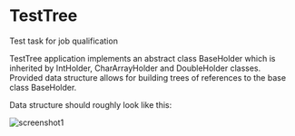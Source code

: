 # TestTree
Test task for job qualification

TestTree application implements an abstract class BaseHolder which is inherited by IntHolder, CharArrayHolder and DoubleHolder classes.
Provided data structure allows for building trees of references to the base class BaseHolder.

Data structure should roughly look like this:

![screenshot1](https://github.com/ImpactOfTesseract/TestTree/TestTree/TreeSerialForTestTask.png)
